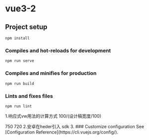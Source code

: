 # vue3-2

## Project setup
```
npm install
```

### Compiles and hot-reloads for development
```
npm run serve
```

### Compiles and minifies for production
```
npm run build
```

### Lints and fixes files
```
npm run lint
```
1.响应式vw用法的计算方式
 100/(设计稿宽度/100)
  <html style="font-size:13.333333333333334vw">750
  <html style="font-size:13.88888888888889vw"> 720
2.安卓在heder引入 sdk
 <script type="text/javascript" src='jeesdk://jeeweb.js'></script>
 3.
### Customize configuration
See [Configuration Reference](https://cli.vuejs.org/config/).
